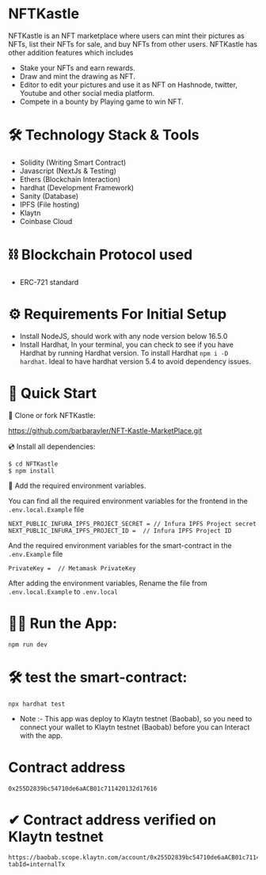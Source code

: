 # NFTKastle

NFTKastle is an NFT marketplace where users can mint their pictures as NFTs, list their NFTs for sale, and buy NFTs from other users. NFTKastle has other addition features which includes

- Stake your NFTs and earn rewards.
- Draw and mint the drawing as NFT.
- Editor to edit your pictures and use it as NFT on Hashnode, twitter, Youtube and other social media platform.
- Compete in a bounty by Playing game to win NFT.

# 🛠 Technology Stack & Tools

- Solidity (Writing Smart Contract)
- Javascript (NextJs & Testing)
- Ethers (Blockchain Interaction)
- hardhat (Development Framework)
- Sanity (Database)
- IPFS (File hosting)
- Klaytn
- Coinbase Cloud

# ⛓ Blockchain Protocol used

- ERC-721 standard

# ⚙ Requirements For Initial Setup

- Install NodeJS, should work with any node version below 16.5.0
- Install Hardhat, In your terminal, you can check to see if you have Hardhat by running Hardhat version. To install Hardhat `npm i -D hardhat`. Ideal to have hardhat version 5.4 to avoid dependency issues.

# 🚀 Quick Start

📄 Clone or fork NFTKastle:

https://github.com/barbarayler/NFT-Kastle-MarketPlace.git

💿 Install all dependencies:

```
$ cd NFTKastle
$ npm install
```

🔐 Add the required environment variables.

You can find all the required environment variables for the frontend in the `.env.local.Example` file

```
NEXT_PUBLIC_INFURA_IPFS_PROJECT_SECRET = // Infura IPFS Project secret
NEXT_PUBLIC_INFURA_IPFS_PROJECT_ID =  // Infura IPFS Project ID

```

And the required environment variables for the smart-contract in the `.env.Example` file

```
PrivateKey =  // Metamask PrivateKey
```

After adding the environment variables, Rename the file from `.env.local.Example` to `.env.local`

# 🚴‍♂️ Run the App:

```
npm run dev
```

# 🛠 test the smart-contract:

```
npx hardhat test
```

- Note :- This app was deploy to Klaytn testnet (Baobab), so you need to connect your wallet to Klaytn testnet (Baobab) before you can Interact with the app.

# Contract address

```
0x255D2839bc54710de6aACB01c711420132d17616
```

# ✔ Contract address verified on Klaytn testnet

```
https://baobab.scope.klaytn.com/account/0x255D2839bc54710de6aACB01c711420132d17616?tabId=internalTx
```
